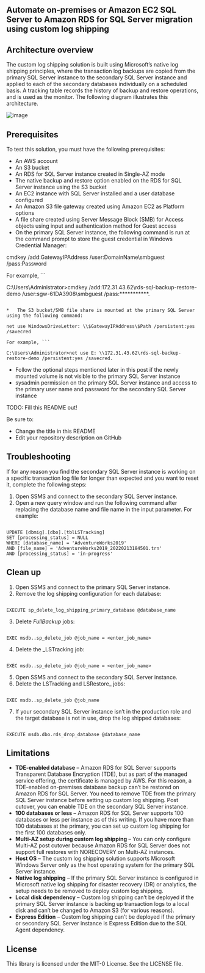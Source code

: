 ## Automate on-premises or Amazon EC2 SQL Server to Amazon RDS for SQL Server migration using custom log shipping

## Architecture overview
The custom log shipping solution is built using Microsoft’s native log shipping principles, where the transaction log backups are copied from the primary SQL Server instance to the secondary SQL Server instance and applied to each of the secondary databases individually on a scheduled basis. A tracking table records the history of backup and restore operations, and is used as the monitor. The following diagram illustrates this architecture.

![image](https://user-images.githubusercontent.com/96596850/160265303-45180db9-474b-4ef9-b628-1051c52c8154.png)

## Prerequisites
To test this solution, you must have the following prerequisites:

* An AWS account
* An S3 bucket
*	An RDS for SQL Server instance created in Single-AZ mode
*	The native backup and restore option enabled on the RDS for SQL Server instance using the S3 bucket
*	An EC2 instance with SQL Server installed and a user database configured
*	An Amazon S3 file gateway created using Amazon EC2 as Platform options
*	A file share created using Server Message Block (SMB) for Access objects using input and authentication method for Guest access
*	On the primary SQL Server instance, the following command is run at the command prompt to store the guest credential in Windows Credential Manager:

cmdkey /add:GatewayIPAddress /user:DomainName\smbguest /pass:Password

For example, ```

C:\Users\Administrator>cmdkey /add:172.31.43.62\rds-sql-backup-restore-demo /user:sgw-61DA3908\smbguest /pass:***********.

```

*	The S3 bucket/SMB file share is mounted at the primary SQL Server using the following command:

net use WindowsDriveLetter: \\$GatewayIPAddress\$Path /persistent:yes /savecred

For example, ```

C:\Users\Administrator>net use E: \\172.31.43.62\rds-sql-backup-restore-demo /persistent:yes /savecred.

```

*	Follow the optional steps mentioned later in this post if the newly mounted volume is not visible to the primary SQL Server instance
*	sysadmin permission on the primary SQL Server instance and access to the primary user name and password for the secondary SQL Server instance




TODO: Fill this README out!

Be sure to:

* Change the title in this README
* Edit your repository description on GitHub

## Troubleshooting

If for any reason you find the secondary SQL Server instance is working on a specific transaction log file for longer than expected and you want to reset it, complete the following steps:

1.	Open SSMS and connect to the secondary SQL Server instance.
2.	Open a new query window and run the following command after replacing the database name and file name in the input parameter. For example:

```TSQL

UPDATE [dbmig].[dbo].[tblLSTracking]
SET	[processing_status] = NULL	
WHERE [database_name] = 'AdventureWorks2019'
AND [file_name] = 'AdventureWorks2019_20220213184501.trn'
AND [processing_status] = 'in-progress'

```


## Clean up

1.	Open SSMS and connect to the primary SQL Server instance.
2.	Remove the log shipping configuration for each database:

```TSQL

EXECUTE sp_delete_log_shipping_primary_database @database_name

```

3.	Delete _FullBackup_ jobs:

```TSQL

EXEC msdb..sp_delete_job @job_name = <enter_job_name>

```

4.	Delete the _LSTracking job:

```TSQL

EXEC msdb..sp_delete_job @job_name = <enter_job_name>

```

5.	Open SSMS and connect to the secondary SQL Server instance.
6.	Delete the LSTracking and LSRestore_ jobs:

```TSQL

EXEC msdb..sp_delete_job @job_name

```

7.	If your secondary SQL Server instance isn’t in the production role and the target database is not in use, drop the log shipped databases:

```TSQL

EXECUTE msdb.dbo.rds_drop_database @database_name

```

## Limitations

*	**TDE-enabled database** – Amazon RDS for SQL Server supports Transparent Database Encryption (TDE), but as part of the managed service offering, the certificate is managed by AWS. For this reason, a TDE-enabled on-premises database backup can’t be restored on Amazon RDS for SQL Server. You need to remove TDE from the primary SQL Server instance before setting up custom log shipping. Post cutover, you can enable TDE on the secondary SQL Server instance.
*	**100 databases or less** – Amazon RDS for SQL Server supports 100 databases or less per instance as of this writing. If you have more than 100 databases at the primary, you can set up custom log shipping for the first 100 databases only.
*	**Multi-AZ setup during custom log shipping** – You can only configure Multi-AZ post cutover because Amazon RDS for SQL Server does not support full restores with NORECOVERY on Multi-AZ instances.
*	**Host OS** – The custom log shipping solution supports Microsoft Windows Server only as the host operating system for the primary SQL Server instance.
*	**Native log shipping** – If the primary SQL Server instance is configured in Microsoft native log shipping for disaster recovery (DR) or analytics, the setup needs to be removed to deploy custom log shipping.
*	**Local disk dependency** – Custom log shipping can’t be deployed if the primary SQL Server instance is backing up transaction logs to a local disk and can’t be changed to Amazon S3 (for various reasons).
*	**Express Edition** – Custom log shipping can’t be deployed if the primary or secondary SQL Server instance is Express Edition due to the SQL Agent dependency.


## License

This library is licensed under the MIT-0 License. See the LICENSE file.

